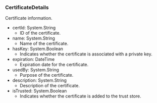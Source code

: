 ### CertificateDetails
Certificate information.

- certId: System.String
  - ID of the certificate.
- name: System.String
  - Name of the certificate.
- hasKey: System.Boolean
  - Indicates whether the certificate is associated with a private key.
- expiration: DateTime
  - Expiration date for the certificate.
- usedBy: System.String
  - Purpose of the certificate.
- description: System.String
  - Description of the certificate.
- isTrusted: System.Boolean
  - Indicates whether the certificate is added to the trust store.
